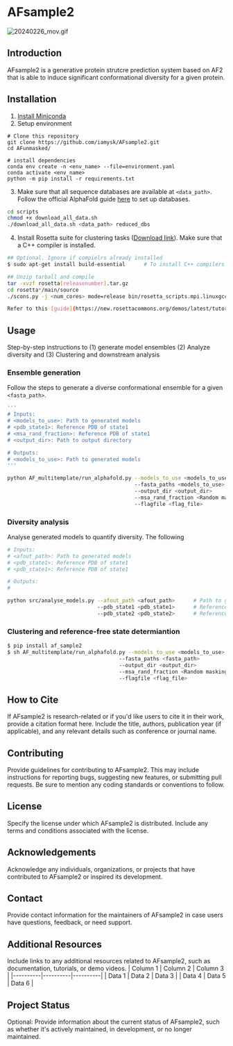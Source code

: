 # AFsample2
![20240226_mov.gif](20240226_mov.gif)

## Introduction

AFsample2 is a generative protein strutcre prediction system based on AF2 that is able to induce significant conformational diversity for a given protein.

## Installation

1. [Install Miniconda](https://docs.anaconda.com/free/miniconda/miniconda-install/)
2. Setup environment

```
# Clone this repository
git clone https://github.com/iamysk/AFsample2.git
cd AFunmasked/

# install dependencies
conda env create -n <env_name> --file=environment.yaml
conda activate <env_name>
python -m pip install -r requirements.txt
```
3. Make sure that all sequence databases are available at ```<data_path>```. Follow the official AlphaFold guide [here](https://docs.anaconda.com/free/miniconda/miniconda-install/) to set up databases. 
```bash
cd scripts
chmod +x download_all_data.sh
./download_all_data.sh <data_path> reduced_dbs
```

4. Install Rosetta suite for clustering tasks ([Download link](https://en.wikipedia.org/wiki/Tar_(computing))). Make sure that a C++ compiler is installed. 

```bash
## Optional. Ignore if compielrs already installed
$ sudo apt-get install build-essential      # To install C++ compilers

## Unzip tarball and compile
tar -xvzf rosetta[releasenumber].tar.gz
cd rosetta*/main/source
./scons.py -j <num_cores> mode=release bin/rosetta_scripts.mpi.linuxgccrelease       # Significiantly fast with multithreading

Refer to this [guide](https://new.rosettacommons.org/demos/latest/tutorials/install_build/install_build#installing-rosetta) for further details.
```

## Usage

Step-by-step instructions to (1) generate model ensembles (2) Analyze diversity and (3) Clustering and downstream analysis

### Ensemble generation
Follow the steps to generate a diverse conformational ensemble for a given ```<fasta_path>```. 
```bash
'''
# Inputs: 
# <models_to_use>: Path to generated models
# <pdb_state1>: Reference PDB of state1
# <msa_rand_fraction>: Reference PDB of state1
# <output_dir>: Path to output directory

# Outputs:
# <models_to_use>: Path to generated models
'''

python AF_multitemplate/run_alphafold.py --models_to_use <models_to_use>        # default=model_1 
                                         --fasta_paths <models_to_use>         
                                         --output_dir <output_dir> 
                                         --msa_rand_fraction <Random masking>   # default=0.1
                                         --flagfile <flag_file>                 # default = AFmultitemplate/monomer_full_dbs.flag

```

### Diversity analysis

Analyse generated models to quantify diversity. The following 

```bash
# Inputs: 
# <afout_path>: Path to generated models
# <pdb_state1>: Reference PDB of state1
# <pdb_state1>: Reference PDB of state1

# Outputs:
# 

python src/analyse_models.py --afout_path <afout_path>      # Path to generated models
                             --pdb_state1 <pdb_state1>      # Reference PDB of state1
                             --pdb_state2 <pdb_state2>      # Reference PDB of state1
```

### Clustering and reference-free state determiantion
```bash
$ pip install af_sample2
$ sh AF_multitemplate/run_alphafold.py --models_to_use <models_to_use>        # default=model_1 
                                    --fasta_paths <fasta_path>         
                                    --output_dir <output_dir> 
                                    --msa_rand_fraction <Random masking>   # default=0.1
                                    --flagfile <flag_file>                 # default = AFmultitemplate/monomer_full_dbs.flag

```

## How to Cite

If AFsample2 is research-related or if you'd like users to cite it in their work, provide a citation format here. Include the title, authors, publication year (if applicable), and any relevant details such as conference or journal name.

## Contributing

Provide guidelines for contributing to AFsample2. This may include instructions for reporting bugs, suggesting new features, or submitting pull requests. Be sure to mention any coding standards or conventions to follow.

## License

Specify the license under which AFsample2 is distributed. Include any terms and conditions associated with the license.

## Acknowledgements

Acknowledge any individuals, organizations, or projects that have contributed to AFsample2 or inspired its development.

## Contact

Provide contact information for the maintainers of AFsample2 in case users have questions, feedback, or need support.

## Additional Resources

Include links to any additional resources related to AFsample2, such as documentation, tutorials, or demo videos.
| Column 1 | Column 2 | Column 3 |
|----------|----------|----------|
| Data 1   | Data 2   | Data 3   |
| Data 4   | Data 5   | Data 6   |


## Project Status

Optional: Provide information about the current status of AFsample2, such as whether it's actively maintained, in development, or no longer maintained.

